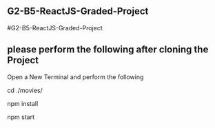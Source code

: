 ## G2-B5-ReactJS-Graded-Project

#G2-B5-ReactJS-Graded-Project

## please perform the following after cloning the Project

Open a New Terminal and perform the following

cd ./movies/

npm install

npm start
